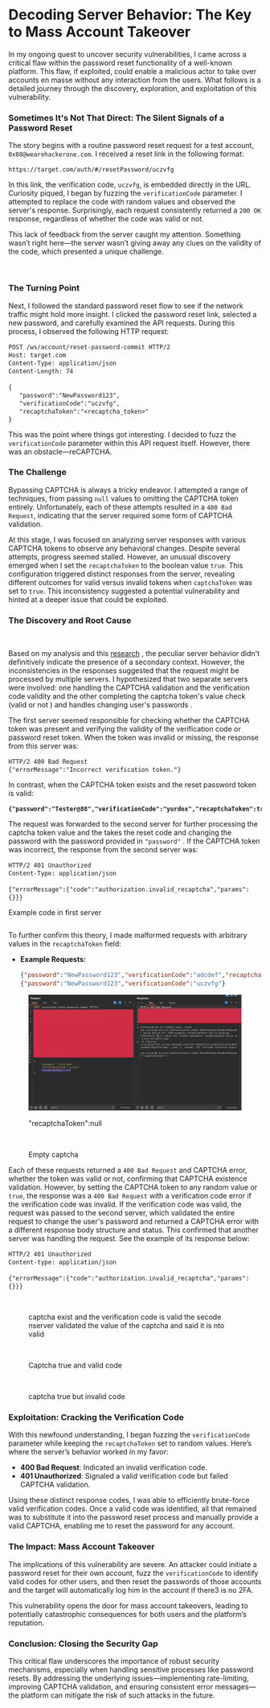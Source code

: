 # Decoding Server Behavior: The Key to Mass Account Takeover

In my ongoing quest to uncover security vulnerabilities, I came across a critical flaw within the password reset functionality of a well-known platform. This flaw, if exploited, could enable a malicious actor to take over accounts en masse without any interaction from the users. What follows is a detailed journey through the discovery, exploration, and exploitation of this vulnerability.

### Sometimes It's Not That Direct: The Silent Signals of a Password Reset

The story begins with a routine password reset request for a test account, `0x88@wearehackerone.com`. I received a reset link in the following format:

```
https://target.com/auth/#/resetPassword/uczvfg
```

In this link, the verification code, `uczvfg`, is embedded directly in the URL. Curiosity piqued, I began by fuzzing the `verificationCode` parameter. I attempted to replace the code with random values and observed the server's response. Surprisingly, each request consistently returned a `200 OK` response, regardless of whether the code was valid or not.

This lack of feedback from the server caught my attention. Something wasn’t right here—the server wasn’t giving away any clues on the validity of the code, which presented a unique challenge.

<figure><img src="../.gitbook/assets/image (14).png" alt=""><figcaption></figcaption></figure>

### The Turning Point

Next, I followed the standard password reset flow to see if the network traffic might hold more insight. I clicked the password reset link, selected a new password, and carefully examined the API requests. During this process, I observed the following HTTP request:

```http
POST /ws/account/reset-password-commit HTTP/2
Host: target.com
Content-Type: application/json
Content-Length: 74

{
   "password":"NewPassword123",
   "verificationCode":"uczvfg",
   "recaptchaToken":"<recaptcha_token>"
}
```

This was the point where things got interesting. I decided to fuzz the `verificationCode` parameter within this API request itself. However, there was an obstacle—reCAPTCHA.

### The Challenge

Bypassing CAPTCHA is always a tricky endeavor. I attempted a range of techniques, from passing `null` values to omitting the CAPTCHA token entirely. Unfortunately, each of these attempts resulted in a `400 Bad Request`, indicating that the server required some form of CAPTCHA validation.

At this stage, I was focused on analyzing server responses with various CAPTCHA tokens to observe any behavioral changes. Despite several attempts, progress seemed stalled. However, an unusual discovery emerged when I set the `recaptchaToken` to the boolean value `true`. This configuration triggered distinct responses from the server, revealing different outcomes for valid versus invalid tokens when `captchaToken` was set to `true`. This inconsistency suggested a potential vulnerability and hinted at a deeper issue that could be exploited.

### The Discovery and Root Cause

<figure><img src="../.gitbook/assets/image (10) (1).png" alt=""><figcaption></figcaption></figure>

Based on my analysis and this [research](https://www.youtube.com/watch?v=hWmXEAi9z5w) , the peculiar server behavior didn't definitively indicate the presence of a secondary context. However, the inconsistencies in the responses suggested that the request might be processed by multiple servers. I hypothesized that two separate servers were involved: one handling the CAPTCHA validation and the verification code validity and  the other completing the captcha token's value check (valid or not )  and handles changing user's passwords .

The first server seemed responsible for checking whether the CAPTCHA token was present and verifying the validity of the verification code or password reset token. When the token was invalid or missing, the response from this server was:

```http
HTTP/2 400 Bad Request
{"errorMessage":"Incorrect verification token."}
```

In contrast, when the CAPTCHA token exists and the reset password token is valid:

<pre class="language-json"><code class="lang-json"><strong>{"password":"Tester@88","verificationCode":"yurdox","recaptchaToken":true}
</strong></code></pre>

The request was forwarded to the second server for further processing the captcha token value and the takes the reset code and changing the password with the password provided in `"password"` . If  the CAPTCHA token was incorrect, the response from the second server was:

```http
HTTP/2 401 Unauthorized
Content-Type: application/json

{"errorMessage":{"code":"authorization.invalid_recaptcha","params":{}}}
```

Example code in first server&#x20;

```php
```

To further confirm this theory, I made malformed requests with arbitrary values in the `recaptchaToken` field:

*   **Example Requests:**

    ```json
    {"password":"NewPassword123","verificationCode":"adcdef","recaptchaToken":null}
    {"password":"NewPassword123","verificationCode":"uczvfg"}
    ```

<figure><img src="../.gitbook/assets/image (3) (1) (1) (1) (1) (1) (1) (1) (1) (1) (1) (1).png" alt=""><figcaption><p>"recaptchaToken":null</p></figcaption></figure>

<figure><img src="../.gitbook/assets/image (4) (1) (1) (1) (1) (1) (1).png" alt=""><figcaption><p>Empty captcha</p></figcaption></figure>

Each of these requests returned a `400 Bad Request` and CAPTCHA error, whether the token was valid or not, confirming that CAPTCHA existence validation. However, by setting the CAPTCHA token to any random value or `true`, the response was a `400 Bad Request` with a verification code error if the verification code  was invalid. If the verification code was valid, the request was passed to the second server, which validated the entire request to change the user's password and returned a CAPTCHA error with a different response body structure and status. This confirmed that another server was handling the request. See the example of its response below:

```http
HTTP/2 401 Unauthorized
Content-type: application/json

{"errorMessage":{"code":"authorization.invalid_recaptcha","params":{}}}
```

<figure><img src="../.gitbook/assets/image (5) (1) (1) (1) (1).png" alt=""><figcaption><p>captcha exist and the verification code is valid the secode nserver validated the value of the captcha and said it is nto valid</p></figcaption></figure>

<figure><img src="../.gitbook/assets/image (7) (1) (1) (1).png" alt=""><figcaption><p>Captcha true and valid code</p></figcaption></figure>

<figure><img src="../.gitbook/assets/image (9) (1).png" alt=""><figcaption><p>captcha true but invalid code</p></figcaption></figure>

### Exploitation: Cracking the Verification Code

With this newfound understanding, I began fuzzing the `verificationCode` parameter while keeping the `recaptchaToken` set to random values. Here’s where the server’s behavior worked in my favor:

* **400 Bad Request**: Indicated an invalid verification code.
* **401 Unauthorized**: Signaled a valid verification code but failed CAPTCHA validation.

Using these distinct response codes, I was able to efficiently brute-force valid verification codes. Once a valid code was identified, all that remained was to substitute it into the password reset process and manually provide a valid CAPTCHA, enabling me to reset the password for any account.

### The Impact: Mass Account Takeover

The implications of this vulnerability are severe. An attacker could initiate a password reset for their own account, fuzz the `verificationCode` to identify valid codes for other users, and then reset the passwords of those accounts and the target will  automatically log him in the account if there3 is no 2FA.

This vulnerability opens the door for mass account takeovers, leading to potentially catastrophic consequences for both users and the platform’s reputation.

### Conclusion: Closing the Security Gap

This critical flaw underscores the importance of robust security mechanisms, especially when handling sensitive processes like password resets. By addressing the underlying issues—implementing rate-limiting, improving CAPTCHA validation, and ensuring consistent error messages—the platform can mitigate the risk of such attacks in the future.
